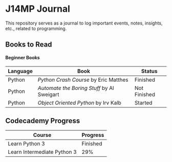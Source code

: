 # J14MP Journal
This repository serves as a journal to log important events, notes, insights, etc., related to programming.

## Books to Read

#### Beginner Books
| Language | Book | Status |
| --- | --- | ---|
| Python| *Python Crash Course* by Eric Matthes | Finished |
| Python| *Automate the Boring Stuff* by Al Sweigart | Not Finished |
| Python | *Object Oriented Python* by Irv Kalb | Started |

## Codecademy Progress
| Course | Progress |
|---|---|
|Learn Python 3 | Finished |
|Learn Intermediate Python 3 | 29% |

